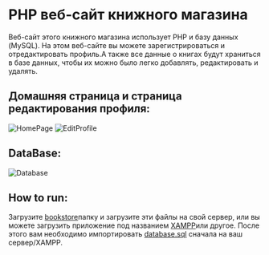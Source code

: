 # PHP веб-сайт книжного магазина 
Веб-сайт этого книжного магазина использует PHP и базу данных (MySQL). На этом веб-сайте вы можете зарегистрироваться и отредактировать профиль.А также все данные о книгах будут храниться в базе данных, чтобы их можно было легко добавлять, редактировать и удалять.

## Домашняя страница и страница редактирования профиля:
![HomePage](/homepage.PNG)
![EditProfile](/editprofile.PNG)

## DataBase:
![Database](/db.PNG)

## How to run:
Загрузите [bookstore](https://github.com/Kaluga142/Case4/edit/main/PHP-Bookstore-Website-Example-master/bookstore)папку и загрузите эти файлы на свой сервер, или вы можете загрузить приложение под названием
[XAMPP](https://www.apachefriends.org/index.html)или другое. После этого вам необходимо импортировать [database.sql](https://github.com/Kaluga142/PHP_Basic_BookStore_Website/blob/bookstore/database.sql) сначала на ваш сервер/XAMPP.
 
